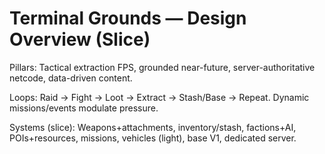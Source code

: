 # Terminal Grounds — Design Overview (Slice)

Pillars: Tactical extraction FPS, grounded near-future, server-authoritative netcode, data-driven content.

Loops: Raid → Fight → Loot → Extract → Stash/Base → Repeat. Dynamic missions/events modulate pressure.

Systems (slice): Weapons+attachments, inventory/stash, factions+AI, POIs+resources, missions, vehicles (light), base V1, dedicated server.
